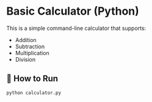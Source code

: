 # Basic Calculator (Python)

This is a simple command-line calculator that supports:

- Addition
- Subtraction
- Multiplication
- Division


## 🔧 How to Run
```bash
python calculator.py
